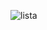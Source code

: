 ![lista](https://github.com/ArturMaia/Lista-de-compras/assets/129121513/7adf9909-1390-42b3-9a7f-2aded944e235)
